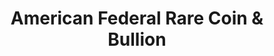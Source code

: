 ---
title: "American Federal Rare Coin & Bullion"
url: /carefree/american-federal-rare-coin-und-bullion/
shop: Sammler
---